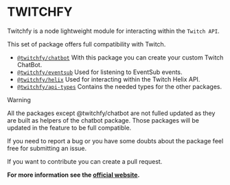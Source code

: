 # TWITCHFY

Twitchfy is a node lightweight module for interacting within the `Twitch API`. 

This set of package offers full compatibility with Twitch.

* [`@twitchfy/chatbot`](/packages/chatbot/) With this package you can create your custom Twitch ChatBot.
* [`@twitchfy/eventsub`](/packages/eventsub) Used for listening to EventSub events.
* [`@twitchfy/helix`](/packages/helix) Used for interacting within the Twitch Helix API.
* [`@twitchfy/api-types`](/packages/api-types) Contains the needed types for the other packages.

> [!WARNING]
> All the packages except @twitchfy/chatbot are not fulled updated as they are built as helpers of the chatbot package. Those packages will be updated in the feature to be full compatible.

If you need to report a bug or you have some doubts about the package feel free for submitting an issue.

If you want to contribute you can create a pull request.

**For more information see the [official website](https://twitchfy-docs.vercel.app).**

